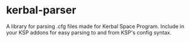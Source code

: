 kerbal-parser
=============

A library for parsing .cfg files made for Kerbal Space Program. Include in your KSP addons for easy parsing to and from KSP's config syntax.
